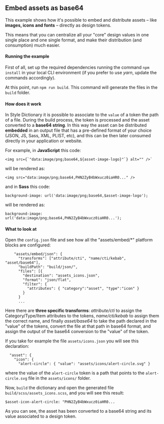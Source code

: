## Embed assets as base64

This example shows how it's possible to embed and distribute assets – like **images, icons and fonts** – directly as design tokens.

This means that you can centralize all your "core" design values in one single place and one single format, and make their distribution (and consumption) much easier.

#### Running the example

First of all, set up the required dependencies running the command `npm install` in your local CLI environment (if you prefer to use *yarn*, update the commands accordingly).

At this point, run `npm run build`. This command will generate the files in the `build` folder.

#### How does it work

In Style Dictionary it is possible to associate to the `value` of a token the path of a file. During the build process, the token is processed and the asset converted to a **base64 string**. In this way the asset can be distributed **embedded** in an output file that has a pre-defined format of your choice (JSON, JS, Sass, XML, PLIST, etc), and this can be then later consumed directly in your application or website.

For example, in **JavaScript** this code:

```
<img src={`"data:image/png;base64,${asset-image-logo}"`} alt="" />`
```

will be rendered as:

```
<img src="data:image/png;base64,PHN2ZyB4bWxucz0iaHR0..." />
```
and in **Sass** this code:

```
background-image: url('data:image/png;base64,$asset-image-logo');
```
will be rendered as:

```
background-image: url('data:image/png;base64,PHN2ZyB4bWxucz0iaHR0...');
```

#### What to look at

Open the `config.json` file and see how all the "assets/embed/*" platform blocks are configured:

```
    "assets/embed/json": {
      "transforms": ["attribute/cti", "name/cti/kebab", "asset/base64"],
      "buildPath": "build/json/",
      "files": [{
        "destination": "assets_icons.json",
        "format": "json/flat",
        "filter": {
          "attributes": { "category":"asset", "type":"icon" }
        }
      }
      ...
```

Here there are **three specific transforms**: *attribute/cti* to assign the Category/Type/Item attributes to the tokens, *name/cti/kebab* to assign them the correct name, and finally *asset/base64* to take the path declared in the "value" of the tokens, convert the file at that path in base64 format, and assign the output of the base64 conversion to the "value" of the token.

If you take for example the file `assets/icons.json` you will see this declaration:

```
  "asset": {
    "icon": {
      "alert-circle": { "value": "assets/icons/alert-circle.svg" }

```
where the value of the `alert-circle` token is a path that points to the `alert-circle.svg` file in the `assets/icons/` folder.

Now, `build` the dictionary and open the generated file `build/scss/assets_icons.scss`, and you will see this result:

```
$asset-icon-alert-circle: "PHN2ZyB4bWxucz0iaHR0...
```

As you can see, the asset has been converted to a base64 string and its value associated to a design token.
